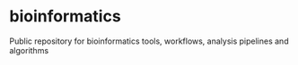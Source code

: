 # bioinformatics
Public repository for bioinformatics tools, workflows, analysis pipelines and algorithms
